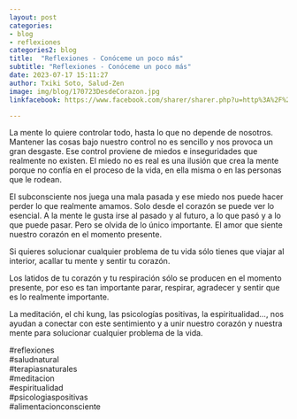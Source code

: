 ```yaml
---
layout: post
categories:
- blog
- reflexiones
categories2: blog
title:  "Reflexiones - Conóceme un poco más"
subtitle: "Reflexiones - Conóceme un poco más"
date: 2023-07-17 15:11:27
author: Txiki Soto, Salud-Zen
image: img/blog/170723DesdeCorazon.jpg
linkfacebook: https://www.facebook.com/sharer/sharer.php?u=http%3A%2F%2Fwww.salud-zen.com%2Fblog%2Freflexiones%2F2023%2F07%2F17%2Freflexiones-desde-corazon.html&amp;src=sdkpreparse

---
```

La mente lo quiere controlar todo, hasta lo que no depende de nosotros.
Mantener las cosas bajo nuestro control no es sencillo y nos provoca un gran desgaste.
Ese control proviene de miedos e inseguridades que realmente no existen. El miedo no es real es una ilusión que crea la mente porque no confía en el proceso de la vida, en ella misma o en las personas que le rodean.   

El subconsciente nos juega una mala pasada y ese miedo nos puede hacer perder lo que realmente amamos.
Solo desde el corazón se puede ver lo esencial. A la mente le gusta irse al pasado y al futuro, a lo que pasó y a lo que puede pasar. Pero se olvida de lo único importante. El amor que siente nuestro corazón en el momento presente.   

Si quieres solucionar cualquier problema de tu vida sólo tienes que viajar al interior, acallar tu mente y sentir tu corazón.   

Los latidos de tu corazón y tu respiración sólo se producen en el momento presente, por eso es tan importante parar, respirar, agradecer y sentir que es lo realmente importante.

La meditación, el chi kung, las psicologías positivas, la espiritualidad..., nos ayudan a conectar con este sentimiento y a unir nuestro corazón y nuestra mente para solucionar cualquier problema de la vida.   
  
#reflexiones  
#saludnatural  
#terapiasnaturales  
#meditacion  
#espiritualidad  
#psicologiaspositivas  
#alimentacionconsciente  
